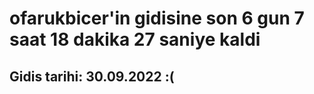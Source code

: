 # ofarukbicer'in gidisine son 6 gun 7 saat 18 dakika 27 saniye kaldi

## Gidis tarihi: 30.09.2022 :(